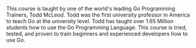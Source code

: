 This course is taught by one of the world's leading Go Programming Trainers, Todd McLeod. Todd was the first university professor in America to teach Go at the university level. Todd has taught over 1.65 Million students how to use the Go Programming Language. This course is tried, tested, and proven to train beginners and experienced developers how to use Go.
